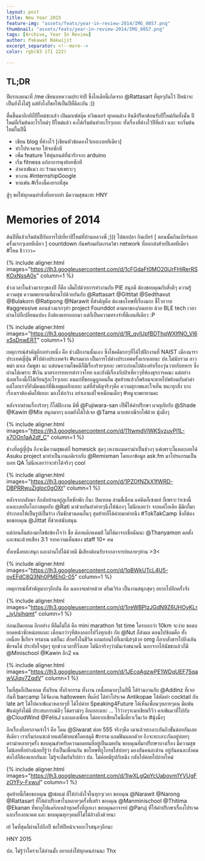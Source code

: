 ```yaml
---
layout: post
title: New Year 2015
feature-img: "assets/feats/year-in-review-2014/IMG_0857.png"
thumbnail: "assets/feats/year-in-review-2014/IMG_0857.png"
tags: [Archive, Year In Review]
author: Pakawat Nakwijit
excerpt_separator: <!--more-->
color: rgb(83 171 222)

---
```


## TL;DR
ปีแรกเลยนะที่ /me เขียนบทความประจำปี ซึ่งไอเดียนี้เกิดจาก @Rattasart ที่คุยๆกันไว้ ปีหน้าจะเป็นยังไงไม่รู้ แต่ยังไงก็ขอให้เป็นปีที่ดีละกัน :))

<!--more-->

ตื่นขึ้นมาอีกทีก็ปีใหม่ซะแล้ว เปิดมาเฟสบุ๊ค ทวิตเตอร์ ทุกคนต่าง ยินดีปรีดาต้อนรับปีใหม่กันทั้งนั้น ปีใหม่ก็เริ่มต้นอะไรใหม่ๆ ปีใหม่แล้ว คงได้เริ่มต้นทำอะไรๆเยอะ ทั้งเรื่องที่ค้างไว้ปีที่แล้ว และ จะเริ่มต้นใหม่ในปีนี้

* เขียน blog ที่ค้างไว้ [เขียนหัวข้อดองไว้เยอะเลยทีเดียว]
* ทำโปรเจคจบ ให้จบซักที
* เพิ่ม feature ให้หุ่นยนต์ที่น่ารักจาก arduino
* เริ่ม fitness แก้อาการพุงย้อยซักที
* ล่าคาเฟ่แมว กะ ร้านแจสเพราะๆ
* หางาน <span class="tag-en">#internshipGoogle</span>
* หาแฟน <span class="tag-en"><span class="tag-en">#เรื่องนี้คงยากที่สุด</span></span>

สู้ๆ ขอให้ทุกคนทำสิ่งที่อยากทำ มีความสุขนะฮะ HNY

# Memories of 2014

ต้นปีที่แล้วเริ่มต้นปีกับการไปเที่ยวปีใหม่ที่บ้านหลวงพี่ ;)))
ไปตกปลา กินเบียร์ [ ตอนนั้นกินเบียร์นอกครั้งแรกๆเลยทีเดียว ] countdown กันพร้อมกับเกรดวิชา network ที่ออกส่งท้ายปีเลยทีเดียว <span class="tag-en"><span class="tag-en">#โหด</span></span> ชิวววว~

{% include aligner.html images="https://lh3.googleusercontent.com/d/1cFGdaFt0MO20lJrFHiRerRSKOxNssA0x" column=1 %}

ช่วงเวลาในช่วงแรกๆของปี ก็คือ เต็มไปด้วยการทำงานกับ PIE สนุกดี ต้องขอบคุณกับสิ่งดีๆ ความรู้ ความสุข ความพยายามที่ผ่านไปด้วยกันกับ @Rattasart @Gittitat @Sedthavut @Bulakorn @Ratipong @Narawit ที่สำคัญคือ ต้องขอโทษที่เรื่องมาก ขี้โวยวาย <span class="tag-en">#aggressive</span> ตอนช่วงแรกๆทำ project Founddot ตามหาของ/คนหาย ด้วย BLE tech เวลาผ่านไปก็เปลี่ยนแปลง ถึงต้องแยกออกมา แต่ก็เป็นความทรงจำที่ดีเลนทีเดียว :P

{% include aligner.html images="https://lh3.googleusercontent.com/d/1R_gvlUpfBDThqWXIfNO_Vl6xSsDnwERT" column=1 %}

เหตุการณ์สำคัญอีกอย่างหนึ่ง คือ ช่วงฝึกงานนั้นเอง ซึ่งโชคดีมากๆที่ได้ไปฝึกงานที่ NAIST เมืองนารา ประเทศญี่ปุ่น <span class="tag-en"><span class="tag-en">#ไปต่างประเทศจ้า</span></span> <span class="tag-en"><span class="tag-en">#แรดมาก</span></span> เป็นการไปต่างประเทศครั้งแรกเลยนะ ปล.ไม่นับรวม ลาว พม่า มาเล กัมพูชา นะ แต่บนความโชคดีก็มีเรื่องร้ายๆเยอะ เพราะก่อนไปต้องทำเรื่องวุ่นวายกับทหาร ซึ่งผ่านได้เพราะ <span class="tag-en"><span class="tag-en">#เงิน</span></span> มาตรการทหารตำรวจไทย และยังมีเรื่องกับป้าเหี่ยวๆที่ห้องธุรการคณะ แต่อย่างน้อยเรื่องนี้ก็ได้เรียนรู้อะไรๆเยอะ คนแก่ที่ชอบดูถูกคนอื่น สุดท้ายแล้วก็พร้อมจะตายไปพร้อมกับคำด่า แต่โลกเราก็ยังมีคนแก่ที่มีเหตุผลอีกเยอะ แต่ที่สำคัญจริงๆคือ ความสุภาพและใจเย็น ชนะทุกสิ่ง บางเรื่องเราต้องคิดให้เยอะ มองให้กว้าง อย่าเอาแต่ใจเหมือนเด็กๆ <span class="tag-en"><span class="tag-en">#หนูจะพยายามคะ</span></span>

หลังจากผ่านเรื่องร้ายๆ ก็ได้ฝึกงาน มีพี่ @Fujiwara-san เป็พี่ให้คำปรึกษา ผจญภัยกับ @Shade @Kawin @Mix สนุกมากๆ แถมยังได้ไปเจอ @Tama นายสถาณีรถไฟด้วย มุ้งมิ้งๆ

{% include aligner.html images="https://lh3.googleusercontent.com/d/11twmdVlWKSvzuyPl1L-x7OOn1aA2df_C" column=1 %}

ช่วงที่อยู่ญี่ปุ่น ถึงจะมีความสุขแต่ก็ homesick สุดๆ เหงาแถมดราม่าเป็นช่วงๆ แต่เพราะงี้แหละเลยได้ Asuku project มาทำเป็นงานอดิเรกกับ @Remixman โดยเอาข้อมูล ask.fm มาโปรแกรมเป็นบอท QA ไม่นึกเลยว่าจะทำได้จริงๆ cool

{% include aligner.html images="https://lh3.googleusercontent.com/d/1PZOfNZkX1fWRD-DBPRRwuZjgloc0gOXt" column=1 %}

หลังจากกลับมา ก็กลับบ้านอยู่ภูเก็ตซักพัก ก็นะ ปิดเทอม สามสี่เดือน แค่คิดก็เซงแย่ ก็เพราะว่าเซงนี้แหละเลยถือโอกาสคุยกับ @Rati มาช่วยกันทำค่ายๆนึงให้น้องๆ ไม่นึกเลยว่า จากแค่ไอเดีย มีมิกกี้มาประกอบให้เป็นรูปเป็นร่าง เริ่มชักชวนคนอื่นๆ สุดท้ายก็ได้ค่ายมาค่ายนึง <span class="tag-en">#TokTakCamp</span> ซึ่งก็ต้องขอขอบคุณ @Jittat ที่ช่วยสนับสนุน

แต่ก่อนอื่นต้องมาไขข้อข้องใจว่า ชื่อ ต๊อกแต๊กแคมป์ ไม่ได้มาจากชื่อฉันนะ @Thanyamon ดลตั้ง และชนะด้วยเสียง 3:1 จากความเห็นของ staff 10+ คน

ทั้งเหนื่อยละสนุก และผ่านไปได้ด้วยดี มีเสียงต้อนรับจากอาจารย์หลายๆท่าน >3< 

{% include aligner.html images="https://lh3.googleusercontent.com/d/1pBWkUTcL4U5-ovEFdC8Q3Nh0PMEhG-05" column=1 %}

เหตุการณ์ที่สำคัญมากๆอีกอัน คือ ฉลองจบค่ายด้วย ดรีมเวิร์ล เป็นงานสนุกสุดๆ อยากไปอีกครั้งจัง 

{% include aligner.html images="https://lh3.googleusercontent.com/d/1ireWBPlzJGdN9Z6UHOyKLr_jyUsihqmt" column=1 %}

ก่อนเปิดเทอม อีกอย่าง ที่ลืมไม่ได้ คือ mini marathon 1st time ใครบอกว่า 10km จะง่าย ขอตบยอดหน้าซักหน่อยเถอะ เดือนกว่าๆที่ต้องออกไปวิ่งทุกเช้า กับ @Nut ก็ส่งผล ตอนไปซ้อมคือ ทั้งเหนื่อย ขี้เกียจ ทรมาณ แต่ก็นะ สักครั้งในชีวิต แถมก่อนไปก็เมานิสๆด้วย omg ก็ลากสังขารไปถึงเส้นชัยจนได้ ประทับใจสุดๆ ทุกช่วงเวลาที่วิ่งเลย ไม่นึกจริงๆว่ามันเจ๋งขนาดนี้ นอกจากไอ้นัชชะแล้วก็มี @Minischool @Kawin อีก2 คน 

{% include aligner.html images="https://lh3.googleusercontent.com/d/1JEcqAgzwPE1WDqUEF75qawVJiqv7ZqdV" column=1 %}

ในที่สุดก็เปิดเทอม ทั้งเรียน ทั้งกิจกรรม ทั้งงาน เหนื่อยมากๆในปีนี้ ได้ร่วมงานกับ @Addinz ที่เจอกันที่ barcamp ได้จัดงาน halloween ที่แล๊ป ได้ทำโปรเจค Antikopae ได้หัดทำ cocktail กับ late art ได้ไปคาเฟ่แมวหลายๆที่ ได้ไปค่าย Speaking4Future ได้เห็นเพื่อนๆหลายๆคน มีแฟน <span class="tag-en"><span class="tag-en">#แต่กูยังไม่มี</span></span> ประสบการณ์ดีๆ ได้ดราม่าๆ อีกเยอะแยะ ... ไว้ว่างๆจะมาเขียนรีวิว คาเฟ่แมวที่ไปกับ @CloudWind @FelisJ และผองเพื่อน ไม่อยากเขียนในนี้เดี๋ยวเวิ้นเว้อ <span class="tag-en"><span class="tag-en">#มุ้งมิ้งๆ</span></span>

อีกเรื่องที่อยากจดจำไว้ คือ โดน @Siwarat ต่อย 555 จริงๆคือ เมาแล้วทะเลาะกันถึงขั้นต่อยกันเลยทีเดียว เราเริ่มก่อนซะด้วยแต่ก็พ้ายแพ้โดยสดุดี <span class="tag-en"><span class="tag-en">#กรรม</span></span> แถมฟันแตกดัวย ถึงจะทะเลาะกันอยู่บ่อยๆ ดราม่าหลายๆครั้ง ขอบคุณสำหรับความอดทนที่อยู่เป็นเมทกัน ขอบคุณที่มาปรึกษาบางเรื่อง มีความสุขไม่น้อยที่อย่างน้อยก็รู้ว่า ยังเป็นเพื่อนกัน ขอโทษที่กูโกรธใส่บ่อยๆ มองกันคนละด้าน อยู่กันคนละสังคม ต่อไปก็ต้องแยกกันละ ไม่รู้จะลืมกันรึปล่าว
ปล. ไม่ค่อยมีรูปกับเมิง กลับไปค่อยไปถ่ายใหม่

{% include aligner.html images="https://lh3.googleusercontent.com/d/1IwXLgQpYcUabovm1YVUgFzOYFy-Fxwul" column=1 %}

สุดท้ายนี้ก็ขอขอบคุณ @พ่อแม่ ที่ให้กำลังใจในทุกๆเวลา ขอบคุณ @Narawit @Narong @Rattasart ที่ให้คำปรึกษาในหลายๆครั้งที่เศร้า ขอบคุณ @Manminischool @Thitima @Ekanan ที่พากูไปแดร๊กเหล้าทุกครั้งที่กูเหงา ขอบคุณอาจารย์ @Paruj ที่ให้คำปรึกษาเรื่องโปรเจค และเรื่องอนาคต และ ขอบคุณทุกๆคนที่ไม่ได้อ้างถึงด้วยนะ

เย้ ในที่สุดก็ผ่านไปอีกปี ขอให้ปีหน้าเจออะไรสนุกๆอีกนะ

HNY 2015

ปล. ไม่รู้ว่าใครจะได้อ่านมั้ง อยากส่งให้ทุกคนอ่านนะ Thx